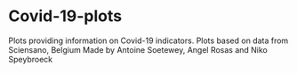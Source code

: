 # Covid-19-plots
 Plots providing information on Covid-19 indicators.
 Plots based on data from Sciensano, Belgium
 Made by Antoine Soetewey, Angel Rosas and Niko Speybroeck
